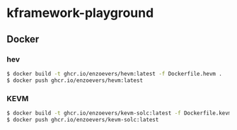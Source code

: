 # kframework-playground

## Docker

### hev
```bash
$ docker build -t ghcr.io/enzoevers/hevm:latest -f Dockerfile.hevm .
$ docker push ghcr.io/enzoevers/hevm:latest
```

### KEVM
```bash
$ docker build -t ghcr.io/enzoevers/kevm-solc:latest -f Dockerfile.kevm .
$ docker push ghcr.io/enzoevers/kevm-solc:latest
```
